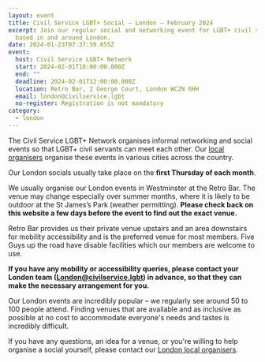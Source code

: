 ```yaml
---
layout: event
title: Civil Service LGBT+ Social – London – February 2024
excerpt: Join our regular social and networking event for LGBT+ civil servants
  based in and around London.
date: 2024-01-23T07:37:59.655Z
event:
  host: Civil Service LGBT+ Network
  start: 2024-02-01T18:00:00.000Z
  end: ""
  deadline: 2024-02-01T12:00:00.000Z
  location: Retro Bar, 2 George Court, London WC2N 6HH
  email: london@civilservice.lgbt
  no-register: Registration is not mandatory
category:
  - london
---
```

The Civil Service LGBT+ Network organises informal networking and social events so that LGBT+ civil servants can meet each other. Our [local organisers](/team) organise these events in various cities across the country.

Our London socials usually take place on the **first Thursday of each month**.

We usually organise our London events in Westminster at the Retro Bar. The venue may change especially over summer months, where it is likely to be outdoor at the St James’s Park (weather permitting). **Please check back on this website a few days before the event to find out the exact venue.**

Retro Bar provides us their private venue upstairs and an area downstairs for mobility accessibility and is the preferred venue for most members. Five Guys up the road have disable facilities which our members are welcome to use. 

**If you have any mobility or accessibility queries, please contact your London team ([London@civilservice.lgbt](London@civilservice.lgbt)) in advance, so that they can make the necessary arrangement for you.**

Our London events are incredibly popular – we regularly see around 50 to 100 people attend. Finding venues that are available and as inclusive as possible at no cost to accommodate everyone's needs and tastes is incredibly difficult.

If you have any questions, an idea for a venue, or you're willing to help organise a social yourself, please contact our [London local organisers](/team).